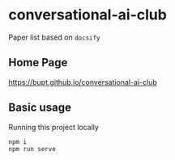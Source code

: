 # conversational-ai-club

Paper list based on `docsify`

## Home Page

<https://bupt.github.io/conversational-ai-club>

## Basic usage

Running this project locally

``` js
npm i
npm run serve
```